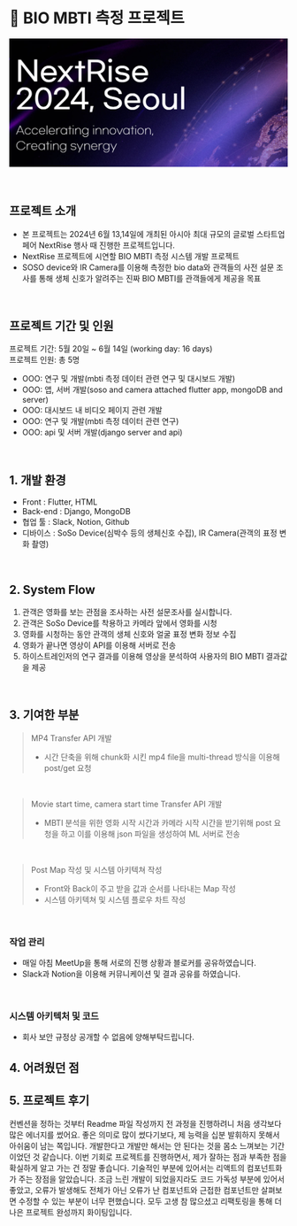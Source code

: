 # 🎥 BIO MBTI 측정 프로젝트

![Nextrise](https://github.com/ksy2653/BIO_MBTI_HiStranger/raw/main/nextrise%20logo.png)

<br>

## 프로젝트 소개

- 본 프로젝트는 2024년 6월 13,14일에 개최된 아시아 최대 규모의 글로벌 스타트업 페어 NextRise 행사 때 진행한 프로젝트입니다.
- NextRise 프로젝트에 시연할 BIO MBTI 측정 시스템 개발 프로젝트
- SOSO device와 IR Camera를 이용해 측정한 bio data와 관객들의 사전 설문 조사를 통해 생체 신호가 알려주는 진짜 BIO MBTI를 관객들에게 제공을 목표

<br>

## 프로젝트 기간 및 인원
프로젝트 기간: 5월 20일 ~ 6월 14일 (working day: 16 days)  
프로젝트 인원: 총 5명

- OOO: 연구 및 개발(mbti 측정 데이터 관련 연구 및 대시보드 개발)
- OOO: 앱, 서버 개발(soso and camera attached flutter app, mongoDB and server)
- OOO: 대시보드 내 비디오 페이지 관련 개발
- OOO: 연구 및 개발(mbti 측정 데이터 관련 연구)
- OOO: api 및 서버 개발(django server and api)

</div>

<br>

## 1. 개발 환경

- Front : Flutter, HTML
- Back-end : Django, MongoDB
- 협업 툴 : Slack, Notion, Github
- 디바이스 : SoSo Device(심박수 등의 생체신호 수집), IR Camera(관객의 표정 변화 촬영)

<br>

## 2. System Flow
1. 관객은 영화를 보는 관점을 조사하는 사전 설문조사를 실시합니다.
2. 관객은 SoSo Device를 착용하고 카메라 앞에서 영화를 시청
3. 영화를 시청하는 동안 관객의 생체 신호와 얼굴 표정 변화 정보 수집
4. 영화가 끝나면 영상이 API를 이용해 서버로 전송
5. 하이스트레인저의 연구 결과를 이용해 영상을 분석하여 사용자의 BIO MBTI 결과값을 제공  
<br>

## 3. 기여한 부분
> MP4 Transfer API 개발
>
> - 시간 단축을 위해 chunk화 시킨 mp4 file을 multi-thread 방식을 이용해 post/get 요청
> 
<br>

> Movie start time, camera start time Transfer API 개발
>
> - MBTI 분석을 위한 영화 시작 시간과 카메라 시작 시간을 받기위해 post 요청을 하고
>   이를 이용해 json 파일을 생성하여 ML 서버로 전송 
> 
<br>

> Post Map 작성 및 시스템 아키텍쳐 작성
>
> - Front와 Back이 주고 받을 값과 순서를 나타내는 Map 작성
> - 시스템 아키텍쳐 및 시스템 플로우 차트 작성
> 
<br>

### 작업 관리

- 매일 아침 MeetUp을 통해 서로의 진행 상황과 블로커를 공유하였습니다.
- Slack과 Notion을 이용해 커뮤니케이션 및 결과 공유를 하였습니다.

<br>

### 시스템 아키텍처 및 코드
- 회사 보안 규정상 공개할 수 없음에 양해부탁드립니다.
  
## 4. 어려웠던 점

## 5. 프로젝트 후기


컨벤션을 정하는 것부터 Readme 파일 작성까지 전 과정을 진행하려니 처음 생각보다 많은 에너지를 썼어요. 좋은 의미로 많이 썼다기보다, 제 능력을 십분 발휘하지 못해서 아쉬움이 남는 쪽입니다. 개발한다고 개발만 해서는 안 된다는 것을 몸소 느껴보는 기간이었던 것 같습니다. 이번 기회로 프로젝트를 진행하면서, 제가 잘하는 점과 부족한 점을 확실하게 알고 가는 건 정말 좋습니다. 기술적인 부분에 있어서는 리액트의 컴포넌트화가 주는 장점을 알았습니다. 조금 느린 개발이 되었을지라도 코드 가독성 부분에 있어서 좋았고, 오류가 발생해도 전체가 아닌 오류가 난 컴포넌트와 근접한 컴포넌트만 살펴보면 수정할 수 있는 부분이 너무 편했습니다. 모두 고생 참 많으셨고 리팩토링을 통해 더 나은 프로젝트 완성까지 화이팅입니다.
